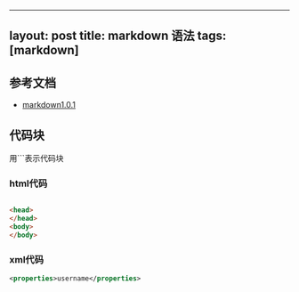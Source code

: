 
---
layout: post
title: markdown 语法
tags: [markdown]
---

## 参考文档

* [markdown1.0.1](https://daringfireball.net/projects/markdown/)

## 代码块

<!-- more -->

用```表示代码块

### html代码

```html

<head>
</head>
<body>
</body>

```

### xml代码

```xml
<properties>username</properties>
```
